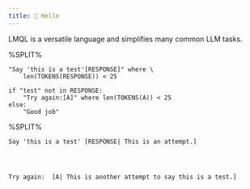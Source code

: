 ```yaml
---
title: 👋 Hello
---
```


LMQL is a versatile language and simplifies many common LLM tasks.

%SPLIT%
```lmql
"Say 'this is a test'[RESPONSE]" where \
    len(TOKENS(RESPONSE)) < 25

if "test" not in RESPONSE:
    "Try again:[A]" where len(TOKENS(A)) < 25
else:
    "Good job"
```
%SPLIT%
```promptdown
Say 'this is a test' [RESPONSE| This is an attempt.]




Try again:  [A| This is another attempt to say this is a test.]
```